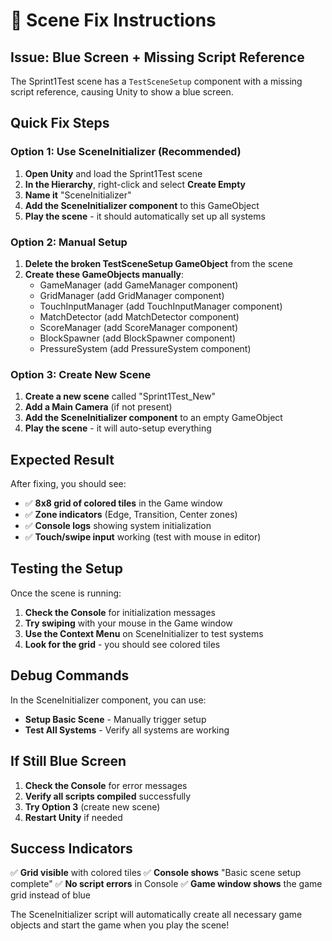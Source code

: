 # 🔧 Scene Fix Instructions

## **Issue**: Blue Screen + Missing Script Reference

The Sprint1Test scene has a `TestSceneSetup` component with a missing script reference, causing Unity to show a blue screen.

## **Quick Fix Steps**

### **Option 1: Use SceneInitializer (Recommended)**

1. **Open Unity** and load the Sprint1Test scene
2. **In the Hierarchy**, right-click and select **Create Empty**
3. **Name it** "SceneInitializer"
4. **Add the SceneInitializer component** to this GameObject
5. **Play the scene** - it should automatically set up all systems

### **Option 2: Manual Setup**

1. **Delete the broken TestSceneSetup GameObject** from the scene
2. **Create these GameObjects manually**:
   - GameManager (add GameManager component)
   - GridManager (add GridManager component)
   - TouchInputManager (add TouchInputManager component)
   - MatchDetector (add MatchDetector component)
   - ScoreManager (add ScoreManager component)
   - BlockSpawner (add BlockSpawner component)
   - PressureSystem (add PressureSystem component)

### **Option 3: Create New Scene**

1. **Create a new scene** called "Sprint1Test_New"
2. **Add a Main Camera** (if not present)
3. **Add the SceneInitializer component** to an empty GameObject
4. **Play the scene** - it will auto-setup everything

## **Expected Result**

After fixing, you should see:
- ✅ **8x8 grid of colored tiles** in the Game window
- ✅ **Zone indicators** (Edge, Transition, Center zones)
- ✅ **Console logs** showing system initialization
- ✅ **Touch/swipe input** working (test with mouse in editor)

## **Testing the Setup**

Once the scene is running:

1. **Check the Console** for initialization messages
2. **Try swiping** with your mouse in the Game window
3. **Use the Context Menu** on SceneInitializer to test systems
4. **Look for the grid** - you should see colored tiles

## **Debug Commands**

In the SceneInitializer component, you can use:
- **Setup Basic Scene** - Manually trigger setup
- **Test All Systems** - Verify all systems are working

## **If Still Blue Screen**

1. **Check the Console** for error messages
2. **Verify all scripts compiled** successfully
3. **Try Option 3** (create new scene)
4. **Restart Unity** if needed

## **Success Indicators**

✅ **Grid visible** with colored tiles
✅ **Console shows** "Basic scene setup complete"
✅ **No script errors** in Console
✅ **Game window shows** the game grid instead of blue

The SceneInitializer script will automatically create all necessary game objects and start the game when you play the scene! 